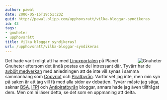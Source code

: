 ```yaml
---
author: pawal
date: 2006-05-15T19:51:23Z
guid: http://pawal.blipp.com/upphovsratt/vilka-bloggar-syndikeras
id: 43
tags:
- gnuheter
- upphovsrätt
title: Vilka bloggar syndikeras?
url: /upphovsratt/vilka-bloggar-syndikeras
---
```


<img align="right" alt="Gnuheter" title="Gnuheter" class="alignright" src="http://www.gnuheter.com/images/gnuheters.png" />

Det hade varit roligt att ha med <a
href="http://www.linuxportalen.se/">Linuxportalen</a> på Planet
Gnuheter eftersom det ändå postas en del intressant där. Tyvärr har de
<a href="http://www.linuxportalen.se/node/1922">avböjt medverkan</a>
med anledningen att de inte vill synas i samma sammanhang som <a
href="http://copyriot.blogspot.com/">Copyriot</a> och <a
href="http://piratbyran.org/">Piratbyrån</a>. Varför vet jag inte, men
min syn på saken är att jag vill få med alla sidor av debatten. Tyvärr
måste jag säga, saknar <a href="http://www.bsa.org/sweden/">BSA</a>,
<a href="http://www.ifpi.se/">IFPI</a> och <a
href="http://www.antipiratbyran.com/">Antipiratbyrån</a> bloggar,
annars hade jag även tillfrågat dem. Men om ni läser detta, se det som
en uppmaning att delta.
